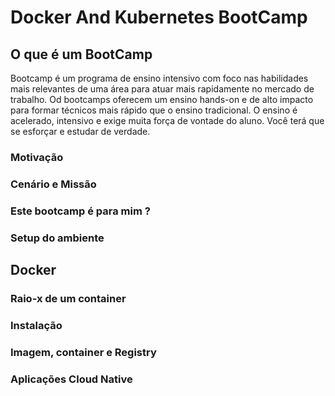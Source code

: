 # Docker And Kubernetes BootCamp

## O que é um BootCamp

Bootcamp é um programa de ensino intensivo com foco nas habilidades mais relevantes de uma área para atuar mais rapidamente no mercado de trabalho.
Od bootcamps oferecem um ensino hands-on e de alto impacto para formar técnicos mais rápido que o ensino tradicional.
O ensino é acelerado, intensivo e exige muita força de vontade do aluno.
Você terá que se esforçar e estudar de verdade.

### Motivação

### Cenário e Missão


### Este bootcamp é para mim ?





### Setup do ambiente

## Docker

### Raio-x de um container

### Instalação

### Imagem, container e Registry

### Aplicações Cloud Native
